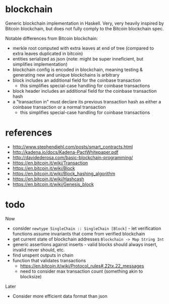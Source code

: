 # blockchain

Generic blockchain implementation in Haskell. Very, very heavily inspired by Bitcoin blockchain, but does not fully comply to the Bitcoin blockchain spec.

Notable differences from Bitcoin blockchain:

* merkle root computed with extra leaves at end of tree (compared to extra leaves duplicated in bitcoin)
* entities serialized as json (note: might be super inneficient, but simplifies implementation)
* blockchain config is encoded in blockchain, meaning testing & generating new and unique blockchains is arbitrary
* block includes an additional field for the coinbase transaction
  * this simplifies special-case handling for coinbase transactions
* block header includes an additional field for the coinbase transaction hash
* a "transaction in" must declare its previous transaction hash as either a coinbase transaction or a normal transaction
  * this simplifies special-case handling for coinbase transactions

# references

* http://www.stephendiehl.com/posts/smart_contracts.html
* http://kadena.io/docs/Kadena-PactWhitepaper.pdf
* http://davidederosa.com/basic-blockchain-programming/
* https://en.bitcoin.it/wiki/Transaction
* https://en.bitcoin.it/wiki/Block
* https://en.bitcoin.it/wiki/Block_hashing_algorithm
* https://en.bitcoin.it/wiki/Hashcash
* https://en.bitcoin.it/wiki/Genesis_block

# todo

Now
* consider `newtype SingleChain :: SingleChain [Block]` - let verification functions assume invariants that come from verified blockchain
* get current state of blockchain addresses `Blockchain -> Map String Int`
* generic assertions against inserts - valid blocks should always insert, invalid never should, etc.
* find unspent outputs in chain
* function that validates transactions
  * https://en.bitcoin.it/wiki/Protocol_rules#.22tx.22_messages
  * need to consider max transaction count (something akin to blocksize)

Later
* Consider more efficient data format than json
